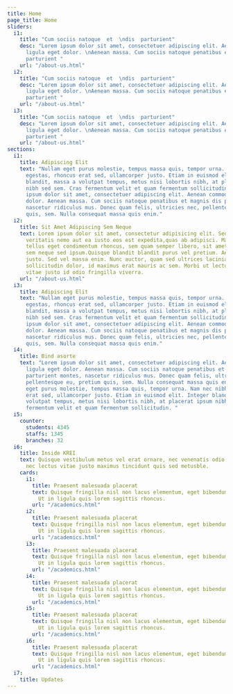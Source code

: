 ```yaml
---
title: Home
page_title: Home
sliders:
  i1:
    title: "Cum sociis natoque  et  \ndis  parturient"
    desc: "Lorem ipsum dolor sit amet, consectetuer adipiscing elit. Aenean commodo
      ligula eget dolor. \nAenean massa. Cum sociis natoque penatibus et magnis dis
      parturient "
    url: "/about-us.html"
  i2:
    title: "Cum sociis natoque  et  \ndis  parturient"
    desc: "Lorem ipsum dolor sit amet, consectetuer adipiscing elit. Aenean commodo
      ligula eget dolor. \nAenean massa. Cum sociis natoque penatibus et magnis dis
      parturient "
    url: "/about-us.html"
  i3:
    title: "Cum sociis natoque  et  \ndis  parturient"
    desc: "Lorem ipsum dolor sit amet, consectetuer adipiscing elit. Aenean commodo
      ligula eget dolor. \nAenean massa. Cum sociis natoque penatibus et magnis dis
      parturient "
    url: "/about-us.html"
sections:
  i1:
    title: Adipiscing Elit
    text: "Nullam eget purus molestie, tempus massa quis, tempor urna. Nam nec nibh
      egestas, rhoncus erat sed, ullamcorper justo. Etiam in euismod elit. Integer
      blandit, massa a volutpat tempus, metus nisi lobortis nibh, at placerat ipsum
      nibh sed sem. Cras fermentum velit et quam fermentum sollicitudin. \n\nLorem
      ipsum dolor sit amet, consectetuer adipiscing elit. Aenean commodo ligula eget
      dolor. Aenean massa. Cum sociis natoque penatibus et magnis dis parturient montes,
      nascetur ridiculus mus. Donec quam felis, ultricies nec, pellentesque eu, pretium
      quis, sem. Nulla consequat massa quis enim."
  i2:
    title: Sit Amet Adipiscing Sem Neque
    text: Lorem ipsum dolor sit amet, consectetur adipisicing elit. Sequi tempora
      veritatis nemo aut ea iusto eos est expedita,quas ab adipisci. Maecenas tempus,
      tellus eget condimentum rhoncus, sem quam semper libero, sit amet adipiscing
      sem neque sed ipsum.Quisque blandit blandit purus vel pretium. Aenean at porta
      justo. Sed vel massa enim. Nunc auctor, quam sed ultrices lacinia, tellus metus
      sollicitudin dolor, id maximus erat mauris ac sem. Morbi ut lectus augue. Curabitur
      vitae justo id odio fringilla viverra.
    url: "/about-us.html"
  i3:
    title: Adipiscing Elit
    text: "Nullam eget purus molestie, tempus massa quis, tempor urna. Nam nec nibh
      egestas, rhoncus erat sed, ullamcorper justo. Etiam in euismod elit. Integer
      blandit, massa a volutpat tempus, metus nisi lobortis nibh, at placerat ipsum
      nibh sed sem. Cras fermentum velit et quam fermentum sollicitudin. \n\nLorem
      ipsum dolor sit amet, consectetuer adipiscing elit. Aenean commodo ligula eget
      dolor. Aenean massa. Cum sociis natoque penatibus et magnis dis parturient montes,
      nascetur ridiculus mus. Donec quam felis, ultricies nec, pellentesque eu, pretium
      quis, sem. Nulla consequat massa quis enim."
  i4:
    title: Bind asorte
    text: "Lorem ipsum dolor sit amet, consectetuer adipiscing elit. Aenean commodo
      ligula eget dolor. Aenean massa. Cum sociis natoque penatibus et magnis dis
      parturient montes, nascetur ridiculus mus. Donec quam felis, ultricies nec,
      pellentesque eu, pretium quis, sem. Nulla consequat massa quis enim.\n\nNullam
      eget purus molestie, tempus massa quis, tempor urna. Nam nec nibh egestas, rhoncus
      erat sed, ullamcorper justo. Etiam in euismod elit. Integer blandit, massa a
      volutpat tempus, metus nisi lobortis nibh, at placerat ipsum nibh sed sem. Cras
      fermentum velit et quam fermentum sollicitudin. "
  i5:
    counter:
      students: 4345
      staffs: 1345
      branches: 32
  i6:
    title: Inside KREI
    text: Quisque vestibulum metus vel erat ornare, nec venenatis odio tempus. Aenean
      nec lectus vitae justo maximus tincidunt quis sed metusble.
    cards:
      i1:
        title: Praesent malesuada placerat
        text: Quisque fringilla nisl non lacus elementum, eget bibendum orci ornare.
          Ut in ligula quis lorem sagittis rhoncus.
        url: "/academics.html"
      i2:
        title: Praesent malesuada placerat
        text: Quisque fringilla nisl non lacus elementum, eget bibendum orci ornare.
          Ut in ligula quis lorem sagittis rhoncus.
        url: "/academics.html"
      i3:
        title: Praesent malesuada placerat
        text: Quisque fringilla nisl non lacus elementum, eget bibendum orci ornare.
          Ut in ligula quis lorem sagittis rhoncus.
        url: "/academics.html"
      i4:
        title: Praesent malesuada placerat
        text: Quisque fringilla nisl non lacus elementum, eget bibendum orci ornare.
          Ut in ligula quis lorem sagittis rhoncus.
        url: "/academics.html"
      i5:
        title: Praesent malesuada placerat
        text: Quisque fringilla nisl non lacus elementum, eget bibendum orci ornare.
          Ut in ligula quis lorem sagittis rhoncus.
        url: "/academics.html"
      i6:
        title: Praesent malesuada placerat
        text: Quisque fringilla nisl non lacus elementum, eget bibendum orci ornare.
          Ut in ligula quis lorem sagittis rhoncus.
        url: "/academics.html"
  i7:
    title: Updates
---
```


